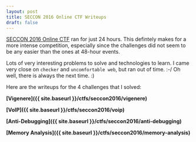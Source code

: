 ```yaml
---
layout: post
title: SECCON 2016 Online CTF Writeups
draft: false
---
```


[SECCON 2016 Online CTF](https://ctftime.org/event/354) ran for just 24 hours. This defintely makes for a more intense competition, especially since the challenges did not seem to be any easier than the ones at 48-hour events.

Lots of very interesting problems to solve and technologies to learn. I came very close on ```checker``` and ```uncomfortable web```, but ran out of time. :-/ Oh well, there is always the next time. :)

Here are the writeups for the 4 challenges that I solved:

**[Vigenere]({{ site.baseurl }}/ctfs/seccon2016/vigenere)**

**[VoIP]({{ site.baseurl }}/ctfs/seccon2016/voip)**

**[Anti-Debugging]({{ site.baseurl }}/ctfs/seccon2016/anti-debugging)**

**[Memory Analysis]({{ site.baseurl }}/ctfs/seccon2016/memory-analysis)**
